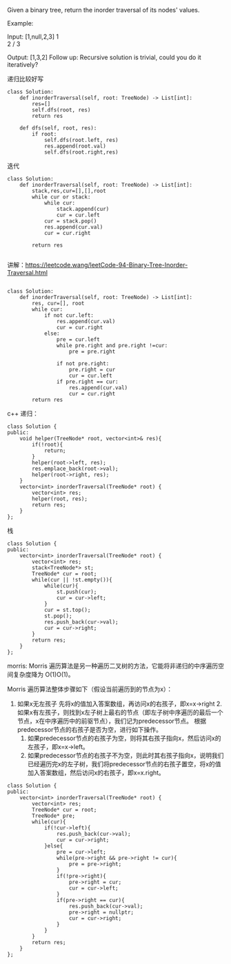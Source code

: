 Given a binary tree, return the inorder traversal of its nodes' values.

Example:

Input: [1,null,2,3]
   1
    \
     2
    /
   3

Output: [1,3,2]
Follow up: Recursive solution is trivial, could you do it iteratively?


递归比较好写
```
class Solution:
    def inorderTraversal(self, root: TreeNode) -> List[int]:
        res=[]
        self.dfs(root, res)
        return res
        
    def dfs(self, root, res):
        if root:
            self.dfs(root.left, res)
            res.append(root.val)
            self.dfs(root.right,res)
```


迭代
```
class Solution:
    def inorderTraversal(self, root: TreeNode) -> List[int]:
        stack,res,cur=[],[],root
        while cur or stack:
            while cur:
                stack.append(cur)
                cur = cur.left
            cur = stack.pop()
            res.append(cur.val)
            cur = cur.right
        
        return res
        
```


讲解：https://leetcode.wang/leetCode-94-Binary-Tree-Inorder-Traversal.html

```

class Solution:
    def inorderTraversal(self, root: TreeNode) -> List[int]:
        res, cur=[], root
        while cur:
            if not cur.left:
                res.append(cur.val)
                cur = cur.right
            else:
                pre = cur.left
                while pre.right and pre.right !=cur:
                    pre = pre.right
                
                if not pre.right:
                    pre.right = cur
                    cur = cur.left
                if pre.right == cur:
                    res.append(cur.val)
                    cur = cur.right
        return res
```

c++ 
递归：
```
class Solution {
public:
    void helper(TreeNode* root, vector<int>& res){
        if(!root){
            return;
        }
        helper(root->left, res);
        res.emplace_back(root->val);
        helper(root->right, res);
    }
    vector<int> inorderTraversal(TreeNode* root) {
        vector<int> res;
        helper(root, res);
        return res;
    }
};
```
栈
```
class Solution {
public:
    vector<int> inorderTraversal(TreeNode* root) {
        vector<int> res;
        stack<TreeNode*> st;
        TreeNode* cur = root;
        while(cur || !st.empty()){
            while(cur){
                st.push(cur);
                cur = cur->left;
            }
            cur = st.top();
            st.pop();
            res.push_back(cur->val);
            cur = cur->right;
        }
        return res;
    }
};
```
morris:
Morris 遍历算法是另一种遍历二叉树的方法，它能将非递归的中序遍历空间复杂度降为 O(1)O(1)。

Morris 遍历算法整体步骤如下（假设当前遍历到的节点为x）：
1. 如果x无左孩子
   先将x的值加入答案数组，再访问x的右孩子，即x=x->right
2.如果x有左孩子，则找到x左子树上最右的节点（即左子树中序遍历的最后一个节点，x在中序遍历中的前驱节点），我们记为predecessor节点。
根据predecessor节点的右孩子是否为空，进行如下操作。
   1. 如果predecessor节点的右孩子为空，则将其右孩子指向x，然后访问x的左孩子，即x=x->left。
   2. 如果predecessor节点的右孩子不为空，则此时其右孩子指向x，说明我们已经遍历完x的左子树，我们将predecessor节点的右孩子置空，将x的值加入答案数组，然后访问x的右孩子，即x=x.right。

```
class Solution {
public:
    vector<int> inorderTraversal(TreeNode* root) {
        vector<int> res;
        TreeNode* cur = root;
        TreeNode* pre;
        while(cur){
            if(!cur->left){
                res.push_back(cur->val);
                cur = cur->right;
            }else{
                pre = cur->left;
                while(pre->right && pre->right != cur){
                    pre = pre->right;
                }
                if(!pre->right){
                    pre->right = cur;
                    cur = cur->left;
                }
                if(pre->right == cur){
                    res.push_back(cur->val);
                    pre->right = nullptr;
                    cur = cur->right;
                }
            }
        }
        return res;
    }
};
```
